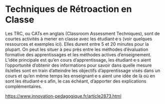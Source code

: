 # Techniques de Rétroaction en Classe

Les TRC, ou CATs en anglais (Classroom Assessment Techniques), sont de courtes activités à mener en classe avec les étudiant·e·s (voir quelques ressources et exemples ici). Elles durent entre 5 et 20 minutes pour la plupart. On peut les situer à peu près entre les méthodes d’évaluation formative des apprentissages et les méthodes actives d’enseignement. L’idée principale est qu’en cours d’apprentissage, les étudiant·e·s aient l’opportunité d’obtenir des informations pour savoir dans quelle mesure ils/elles sont en train d’atteindre les objectifs d’apprentissage visés dans un cours et qu’en même temps les enseignant·e·s aient une idée de là où en sont les étudiant·e·s afin, le cas échéant, d’apporter des explications complémentaires.

https://www.innovation-pedagogique.fr/article2873.html
